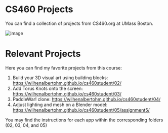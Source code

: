 # CS460 Projects
You can find a collection of projects from CS460.org at UMass Boston.

![image](https://github.com/user-attachments/assets/24b4d49f-7581-4efa-a294-0b37c649d277)


# Relevant Projects
Here you can find my favorite projects from this course:

1. Build your 3D visual art using building blocks: https://wilhenalbertohm.github.io/cs460student/02/
2. Add Torus Knots onto the screen: https://wilhenalbertohm.github.io/cs460student/03/
3. PaddleWar! clone: https://wilhenalbertohm.github.io/cs460student/04/
4. Adjust lighting and mesh on a Blender model: https://wilhenalbertohm.github.io/cs460student/05/assignment5/

You may find the instructions for each app within the corresponding folders (02, 03, 04, and 05)
